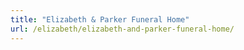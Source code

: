 ```yaml
---
title: "Elizabeth & Parker Funeral Home"
url: /elizabeth/elizabeth-and-parker-funeral-home/
---
```

